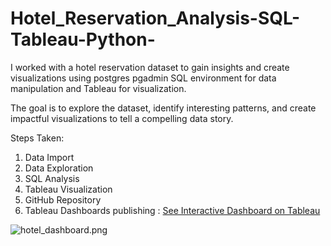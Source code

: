 # Hotel_Reservation_Analysis-SQL-Tableau-Python-

I worked with a hotel reservation dataset to gain insights and create visualizations using postgres pgadmin SQL environment for data manipulation and Tableau for visualization. 

The goal is to explore the dataset, identify interesting patterns, and create impactful visualizations to tell a compelling data story.

Steps Taken:
1. Data Import
2. Data Exploration
3. SQL Analysis
4. Tableau Visualization
5. GitHub Repository
6. Tableau Dashboards publishing : [See Interactive Dashboard on Tableau](https://public.tableau.com/app/profile/grace.okeke/viz/BookingAnalysis_17033537640520/Overview?publish=yes)


![hotel_dashboard.png](https://github.com/gracejidael/Hotel_Reservation_Analysis-SQL-Tableau-Python-/blob/main/hotel_dashboard.png)

